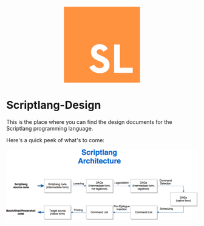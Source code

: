 <p align="center"><img src="General/Resources/Logos/logo1/logo1_200x200.png"></p>

# Scriptlang-Design
This is the place where you can find the design documents for the Scriptlang programming language.

Here's a quick peek of what's to come:

![Scriptlang Architecture](General/Scriptlang_Design_Architecture.png)
